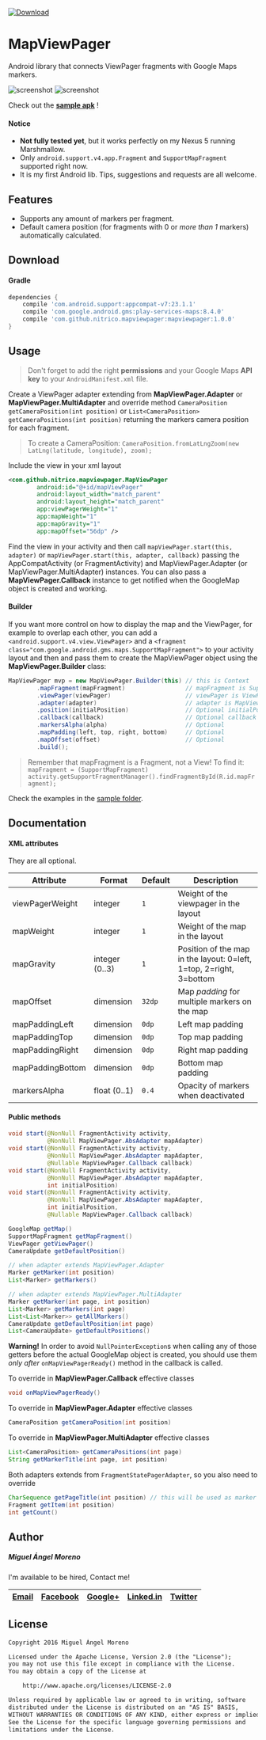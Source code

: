 [![Download](https://api.bintray.com/packages/moreno/maven/mapviewpager/images/download.svg)
](https://bintray.com/moreno/maven/mapviewpager/_latestVersion)

# MapViewPager

Android library that connects ViewPager fragments with Google Maps markers.

![screenshot](https://raw.githubusercontent.com/nitrico/mapviewpager/master/screenshot1.png)
![screenshot](https://raw.githubusercontent.com/nitrico/mapviewpager/master/screenshot2.png)  

Check out the **[sample apk](https://github.com/nitrico/mapviewpager/raw/master/MapViewPager.apk)** !

#### Notice
* **Not fully tested yet**, but it works perfectly on my Nexus 5 running Marshmallow.
* Only `android.support.v4.app.Fragment` and `SupportMapFragment` supported right now.
* It is my first Android lib. Tips, suggestions and requests are all welcome.


## Features

* Supports any amount of markers per fragment.
* Default camera position (for fragments with 0 or *more than 1* markers) automatically calculated.


## Download

#### Gradle

```gradle
dependencies {
    compile 'com.android.support:appcompat-v7:23.1.1'
    compile 'com.google.android.gms:play-services-maps:8.4.0'
    compile 'com.github.nitrico.mapviewpager:mapviewpager:1.0.0'
}
```


## Usage

> Don't forget to add the right **permissions** and your Google Maps **API key** to your `AndroidManifest.xml` file.

Create a ViewPager adapter extending from **MapViewPager.Adapter** or **MapViewPager.MultiAdapter** and override method
`CameraPosition getCameraPosition(int position)` or `List<CameraPosition> getCameraPositions(int position)` returning the markers camera position for each fragment. 

> To create a CameraPosition: `CameraPosition.fromLatLngZoom(new LatLng(latitude, longitude), zoom);`

Include the view in your xml layout
```xml
<com.github.nitrico.mapviewpager.MapViewPager
        android:id="@+id/mapViewPager"
        android:layout_width="match_parent"
        android:layout_height="match_parent"
        app:viewPagerWeight="1"
        app:mapWeight="1"
        app:mapGravity="1"
        app:mapOffset="56dp" />
```

Find the view in your activity and then call `mapViewPager.start(this, adapter)` or `mapViewPager.start(this, adapter, callback)` passing the AppCompatActivity (or FragmentActivity) and MapViewPager.Adapter (or MapViewPager.MultiAdapter) instances. You can also pass a **MapViewPager.Callback** instance to get notified when the GoogleMap object is created and working.

#### Builder

If you want more control on how to display the map and the ViewPager, for example to overlap each other, you can add a `<android.support.v4.view.ViewPager>` and a `<fragment class="com.google.android.gms.maps.SupportMapFragment">` to your activity layout and then and pass them to create the MapViewPager object using the **MapViewPager.Builder** class:

```java
MapViewPager mvp = new MapViewPager.Builder(this) // this is Context
        .mapFragment(mapFragment)                 // mapFragment is SupportMapFragment
        .viewPager(viewPager)                     // viewPager is ViewPager
        .adapter(adapter)                         // adapter is MapViewPager.Adapter or MapViewPager.MultiAdapter
        .position(initialPosition)                // Optional initialPosition is int     
        .callback(callback)                       // Optional callback is MapViewPager.Callback
        .markersAlpha(alpha)                      // Optional
        .mapPadding(left, top, right, bottom)     // Optional
        .mapOffset(offset)                        // Optional
        .build();
```

> Remember that mapFragment is a Fragment, not a View! To find it: `mapFragment = (SupportMapFragment) activity.getSupportFragmentManager().findFragmentById(R.id.mapFragment);`

Check the examples in the [sample folder](https://github.com/nitrico/mapviewpager/tree/master/sample).


## Documentation

#### XML attributes

They are all optional.

|Attribute|Format|Default|Description|
|---|---|---|---|
|viewPagerWeight|integer|`1`|Weight of the viewpager in the layout|
|mapWeight|integer|`1`|Weight of the map in the layout|
|mapGravity|integer (0..3)|`1`|Position of the map in the layout: 0=left, 1=top, 2=right, 3=bottom|
|mapOffset|dimension|`32dp`|Map *padding* for multiple markers on the map|
|mapPaddingLeft|dimension|`0dp`|Left map padding|
|mapPaddingTop|dimension|`0dp`|Top map padding|
|mapPaddingRight|dimension|`0dp`|Right map padding|
|mapPaddingBottom|dimension|`0dp`|Bottom map padding|
|markersAlpha|float (0..1)|`0.4`|Opacity of markers when deactivated|

#### Public methods

```java
void start(@NonNull FragmentActivity activity,
           @NonNull MapViewPager.AbsAdapter mapAdapter)
void start(@NonNull FragmentActivity activity,
           @NonNull MapViewPager.AbsAdapter mapAdapter,
           @Nullable MapViewPager.Callback callback)
void start(@NonNull FragmentActivity activity,
           @NonNull MapViewPager.AbsAdapter mapAdapter,
           int initialPosition) 
void start(@NonNull FragmentActivity activity, 
           @NonNull MapViewPager.AbsAdapter mapAdapter,
           int initialPosition,
           @Nullable MapViewPager.Callback callback)

GoogleMap getMap()
SupportMapFragment getMapFragment()
ViewPager getViewPager() 
CameraUpdate getDefaultPosition()

// when adapter extends MapViewPager.Adapter
Marker getMarker(int position)
List<Marker> getMarkers()

// when adapter extends MapViewPager.MultiAdapter
Marker getMarker(int page, int position)
List<Marker> getMarkers(int page) 
List<List<Marker>> getAllMarkers()
CameraUpdate getDefaultPosition(int page) 
List<CameraUpdate> getDefaultPositions()
```
**Warning!** In order to avoid `NullPointerException`s when calling any of those getters before the actual GoogleMap object is created, you should use them _only after_ `onMapViewPagerReady()` method in the callback is called.

To override in **MapViewPager.Callback** effective classes
```java
void onMapViewPagerReady()
```

To override in **MapViewPager.Adapter** effective classes
```java
CameraPosition getCameraPosition(int position)
```

To override in **MapViewPager.MultiAdapter** effective classes
```java
List<CameraPosition> getCameraPositions(int page)
String getMarkerTitle(int page, int position)
```
Both adapters extends from `FragmentStatePagerAdapter`, so you also need to override
```java
CharSequence getPageTitle(int position) // this will be used as marker title in MapViewPager.Adapter
Fragment getItem(int position)
int getCount()
```

## Author

##### Miguel Ángel Moreno

I'm available to be hired, Contact me!

|[Email](mailto:nitrico@gmail.com)|[Facebook](https://www.facebook.com/miguelangelmoreno)|[Google+](https://plus.google.com/+Miguel%C3%81ngelMorenoS)|[Linked.in](https://www.linkedin.com/in/morenomiguelangel)|[Twitter](https://twitter.com/nitrico/)
|---|---|---|---|---|


## License
```txt
Copyright 2016 Miguel Ángel Moreno

Licensed under the Apache License, Version 2.0 (the "License");
you may not use this file except in compliance with the License.
You may obtain a copy of the License at

    http://www.apache.org/licenses/LICENSE-2.0

Unless required by applicable law or agreed to in writing, software
distributed under the License is distributed on an "AS IS" BASIS,
WITHOUT WARRANTIES OR CONDITIONS OF ANY KIND, either express or implied.
See the License for the specific language governing permissions and
limitations under the License.
```
